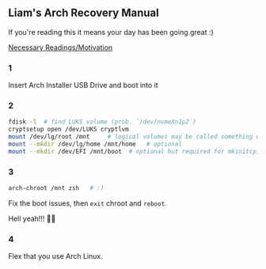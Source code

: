 ## Liam's Arch Recovery Manual

If you're reading this it means your day has been
going great :)

[Necessary Readings/Motivation](https://wiki.archlinux.org/title/Arch_is_the_best)

### 1
Insert Arch Installer USB Drive and boot into it

### 2

```bash
fdisk -l  # find LUKS volume (prob. `/dev/nvmeXn1p2`)
cryptsetup open /dev/LUKS cryptlvm
mount /dev/lg/root /mnt     # logical volumes may be called something else (ie not lg) -- I think lvs lists them
mount --mkdir /dev/lg/home /mnt/home   # optional
mount --mkdir /dev/EFI /mnt/boot  # optional but required for mkinitcpio stuff
```

### 3

```bash
arch-chroot /mnt zsh   # :)
```

Fix the boot issues, then `exit` chroot and `reboot`.

Hell yeah!!! 🐎🏇

### 4

Flex that you use Arch Linux.
